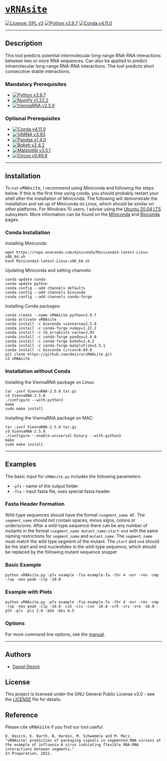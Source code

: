 # [<samp>vRNAsite</samp>](https://github.com/desiro/vRNAsite)
[![License: GPL v3](https://img.shields.io/badge/License-GPL_v3-bd0000.svg)](https://www.gnu.org/licenses/gpl-3.0)
[![Python v3.9.7](https://img.shields.io/badge/Language-Python_v3-75a8d3.svg)](https://www.python.org/)
[![Conda v4.11.0](https://img.shields.io/badge/Uses-Conda-43b02a.svg)](https://docs.conda.io/en/latest/miniconda.html)

***

## Description

This tool predicts potential intermolecular long-range RNA-RNA interactions between two or more RNA sequences. Can also be applied to predict intramolecular long-range RNA-RNA interactions. The tool predicts short consecutive stable interactions.

### Mandatory Prerequisites

* [![Python v3.9.7](https://img.shields.io/badge/Python_v3.9.7-75a8d3.svg)](https://www.python.org/downloads/release/python-397/)
* [![NumPy v1.22.2](https://img.shields.io/badge/NumPy_v1.22.2-013243.svg)](http://www.numpy.org/)
* [![ViennaRNA v2.5.0](https://img.shields.io/badge/ViennaRNA_v2.5.0-006795.svg)](https://www.tbi.univie.ac.at/RNA/)

### Optional Prerequisites

* [![Conda v4.11.0](https://img.shields.io/badge/Conda_v4.11.0-43b02a.svg)](https://docs.conda.io/en/latest/miniconda.html)
* [![VARNA v3.93](https://img.shields.io/badge/VARNA_v3.93-ffba27.svg)](http://varna.lri.fr/)
* [![Pandas v1.4.0](https://img.shields.io/badge/Pandas_v1.4.0-130654.svg)](https://pandas.pydata.org/)
* [![Bokeh v2.4.2](https://img.shields.io/badge/Bokeh_v2.4.2-542437.svg)](https://docs.bokeh.org/)
* [![Matplotlib v3.5.1](https://img.shields.io/badge/Matplotlib_v3.5.1-11557c.svg)](https://matplotlib.org/)
* [![Circos v0.69.8](https://img.shields.io/badge/Circos_v0.69.8-ec1c24.svg)](http://circos.ca/)

***

## Installation

To run <samp>vRNAsite</samp>, I recommend using Miniconda and following the steps below. If this is the first time using conda, you should probably restart your shell after the installation of Miniconda. The following will demonstrate the installation and set up of Miniconda on Linux, which should be similar on other platforms. For Windows 10 users, I advise using the [Ubuntu 20.04 LTS](https://www.microsoft.com/en-us/p/ubuntu-2004-lts/9n6svws3rx71?cid=msft_web_chart) subsystem. More information can be found on the [Miniconda](https://docs.conda.io/en/latest/miniconda.html) and [Bioconda](https://bioconda.github.io/user/install.html) pages.

### Conda Installation

Installing Miniconda:
```
wget https://repo.anaconda.com/miniconda/Miniconda3-latest-Linux-x86_64.sh
bash Miniconda3-latest-Linux-x86_64.sh
```

Updating Miniconda and setting channels:
```
conda update conda
conda update python
conda config --add channels defaults
conda config --add channels bioconda
conda config --add channels conda-forge
```

Installing Conda packages:
```
conda create --name vRNAsite python=3.9.7
conda activate vRNAsite
conda install -c bioconda viennarna=2.5.0
conda install -c conda-forge numpy=1.22.2
conda install -c lb_arrakistx varna=3.93
conda install -c conda-forge pandas=1.4.0
conda install -c conda-forge bokeh=2.4.2
conda install -c conda-forge matplotlib=3.5.1
conda install -c bioconda circos=0.69.8
git clone https://github.com/desiro/vRNAsite.git
cd vRNAsite
```

### Installation without Conda

Installing the ViennaRNA package on Linux:
```
tar -zxvf ViennaRNA-2.5.0.tar.gz
cd ViennaRNA-2.5.0
./configure --with-python3
make
sudo make install
```

Installing the ViennaRNA package on MAC:
```
tar -zxvf ViennaRNA-2.5.0.tar.gz
cd ViennaRNA-2.5.0
./configure --enable-universal-binary --with-python3
make
sudo make install
```

***

## Examples

The basic input for ```vRNAsite.py``` includes the following parameters:
* ```-pfx``` - name of the output folder
* ```-fsa``` - input fasta file, uses special fasta header

### Fasta Header Formation

Wild-type sequences should have the format ```>segment_name WT```. The ```segment_name``` should not contain spaces, minus signs, colons or underscores. After a wild-type sequence there can be any number of mutants in the format ```>segment_name mutant_name:start-end``` with the same naming restrictions for ```segment_name``` and ```mutant_name```. The ```segment_name``` must match the wild type segment of the mutant. The ```start``` and ```end``` should be the start and end nucleotides in the wild-type sequence, which should be replaced by the following mutant sequence snippet

### Basic Example

```
python vRNAsite.py -pfx example -fsa example.fa -thr 4 -ovr -rev -cmp -rvp -nex peak -clp -10.0
```

### Example with Plots

```
python vRNAsite.py -pfx example -fsa example.fa -thr 4 -ovr -rev -cmp -rvp -nex peak -clp -10.0 -cih -cis -cie -10.0 -vrh -vrs -vre -10.0 -plh -plv -pls 2.0 -bkh -bks 0.5
```

### Options

For more command line options, see the [manual](https://github.com/desiro/vRNAsite/blob/master/manual.md).

***

## Authors

* [Daniel Desirò](https://github.com/desiro)

## License

This project is licensed under the GNU General Public License v3.0 - see the [LICENSE](LICENSE) file for details.

## Reference

Please cite <samp>vRNAsite</samp> if you find our tool useful.

```
D. Desirò, E. Barth, B. Hardin, M. Schwemmle and M. Marz.
"vRNAsite: prediction of packaging signals in segmented RNA viruses at the example of influenza A virus indicating flexible RNA-RNA interactions between segments."
In Preparation, 2022.
```
